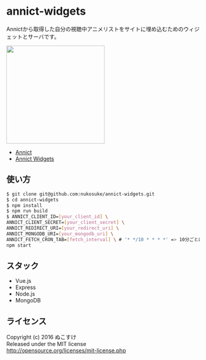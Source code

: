 # annict-widgets
Annictから取得した自分の視聴中アニメリストをサイトに埋め込むためのウィジェットとサーバです。

<img src='https://cloud.githubusercontent.com/assets/17716649/16066527/fed6621e-32ee-11e6-8927-ab40831a322a.png' width='256'/>

- [Annict](https://annict.com/)
- [Annict Widgets](http://nukosuke.hatenablog.jp/entry/2016/06/15/224515)

## 使い方
```bash
$ git clone git@github.com:nukosuke/annict-widgets.git
$ cd annict-widgets
$ npm install
$ npm run build
$ ANNICT_CLIENT_ID=[your_client_id] \
ANNICT_CLIENT_SECRET=[your_client_secret] \
ANNICT_REDIRECT_URI=[your_redirect_uri] \
ANNICT_MONGODB_URI=[your_mongodb_uri] \
ANNICT_FETCH_CRON_TAB=[fetch_interval] \ # '* */10 * * * *' => 10分ごとに更新
npm start
```

## スタック
- Vue.js
- Express
- Node.js
- MongoDB

## ライセンス
Copyright (c) 2016 ぬこすけ  
Released under the MIT license  
http://opensource.org/licenses/mit-license.php
